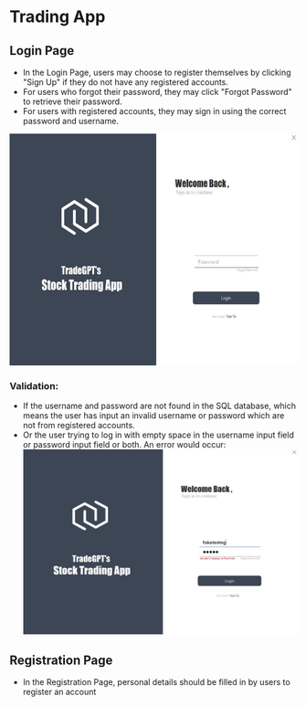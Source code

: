 # Trading App
## Login Page
- In the Login Page, users may choose to register themselves by clicking "Sign Up" if they do not have any registered accounts.
- For users who forgot their password, they may click "Forgot Password" to retrieve their password.
- For users with registered accounts, they may sign in using the correct password and username.

<img src="Image/LoginPage.jpg" width="600" height="405.79" />

### Validation:
- If the username and password are not found in the SQL database, which means the user has input an invalid username or password which are not from registered accounts.
- Or the user trying to log in with empty space in the username input field or password input field or both.
An error would occur:
![LoginPageError](Image/LoginPageInvalid.jpg)
## Registration Page
- In the Registration Page, personal details should be filled in by users to register an account

